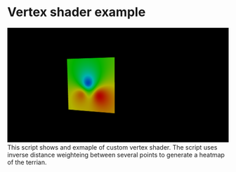 # Vertex shader example 
![alt text](screenshot.png "Screenshot")
This script shows and exmaple of custom vertex shader. 
The script uses inverse distance weighteing between several points to generate a heatmap of the terrian.  
